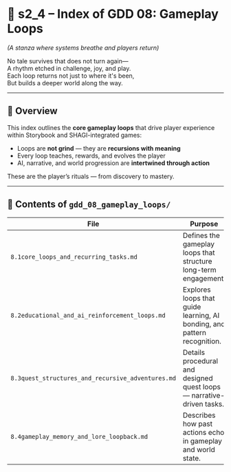 <!-- Save to: shagi_archives/gdd/gdd_08_gameplay_loops/s2_4_index_of_gdd_08_gameplay_loops.md -->

# 📘 s2_4 – Index of GDD 08: Gameplay Loops

*(A stanza where systems breathe and players return)*

No tale survives that does not turn again—  
A rhythm etched in challenge, joy, and play.  
Each loop returns not just to where it's been,  
But builds a deeper world along the way.  

---

## 🧭 Overview

This index outlines the **core gameplay loops** that drive player experience within Storybook and SHAGI-integrated games:

- Loops are **not grind** — they are **recursions with meaning**
- Every loop teaches, rewards, and evolves the player
- AI, narrative, and world progression are **intertwined through action**

These are the player’s rituals — from discovery to mastery.

---

## 📂 Contents of `gdd_08_gameplay_loops/`

| File | Purpose |
|------|---------|
| `8.1core_loops_and_recurring_tasks.md` | Defines the gameplay loops that structure long-term engagement. |
| `8.2educational_and_ai_reinforcement_loops.md` | Explores loops that guide learning, AI bonding, and pattern recognition. |
| `8.3quest_structures_and_recursive_adventures.md` | Details procedural and designed quest loops — narrative-driven tasks. |
| `8.4gameplay_memory_and_lore_loopback.md` | Describes how past actions echo in gameplay and world state. |
